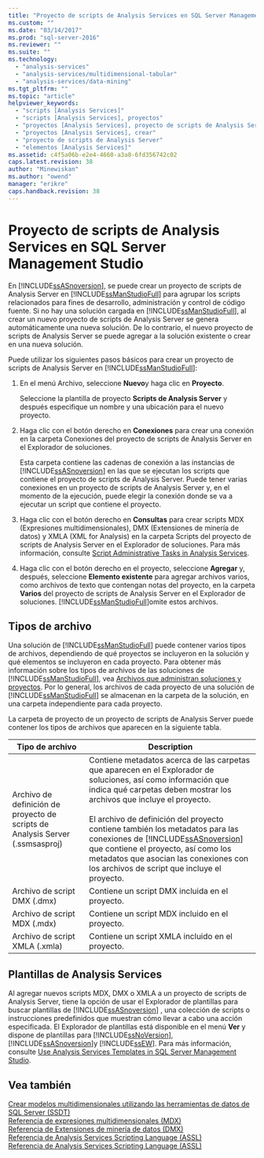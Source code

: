 ```yaml
---
title: "Proyecto de scripts de Analysis Services en SQL Server Management Studio | Microsoft Docs"
ms.custom: ""
ms.date: "03/14/2017"
ms.prod: "sql-server-2016"
ms.reviewer: ""
ms.suite: ""
ms.technology: 
  - "analysis-services"
  - "analysis-services/multidimensional-tabular"
  - "analysis-services/data-mining"
ms.tgt_pltfrm: ""
ms.topic: "article"
helpviewer_keywords: 
  - "scripts [Analysis Services]"
  - "scripts [Analysis Services], proyectos"
  - "proyectos [Analysis Services], proyecto de scripts de Analysis Server"
  - "proyectos [Analysis Services], crear"
  - "proyecto de scripts de Analysis Server"
  - "elementos [Analysis Services]"
ms.assetid: c4f5a06b-e2e4-4660-a3a8-6fd356742c02
caps.latest.revision: 38
author: "Minewiskan"
ms.author: "owend"
manager: "erikre"
caps.handback.revision: 38
---
```

# Proyecto de scripts de Analysis Services en SQL Server Management Studio
  En [!INCLUDE[ssASnoversion](../../includes/ssasnoversion-md.md)], se puede crear un proyecto de scripts de Analysis Server en [!INCLUDE[ssManStudioFull](../../includes/ssmanstudiofull-md.md)] para agrupar los scripts relacionados para fines de desarrollo, administración y control de código fuente. Si no hay una solución cargada en [!INCLUDE[ssManStudioFull](../../includes/ssmanstudiofull-md.md)], al crear un nuevo proyecto de scripts de Analysis Server se genera automáticamente una nueva solución. De lo contrario, el nuevo proyecto de scripts de Analysis Server se puede agregar a la solución existente o crear en una nueva solución.  
  
 Puede utilizar los siguientes pasos básicos para crear un proyecto de scripts de Analysis Server en [!INCLUDE[ssManStudioFull](../../includes/ssmanstudiofull-md.md)]:  
  
1.  En el menú Archivo, seleccione **Nuevo**y haga clic en **Proyecto**.  
  
     Seleccione la plantilla de proyecto **Scripts de Analysis Server** y después especifique un nombre y una ubicación para el nuevo proyecto.  
  
2.  Haga clic con el botón derecho en **Conexiones** para crear una conexión en la carpeta Conexiones del proyecto de scripts de Analysis Server en el Explorador de soluciones.  
  
     Esta carpeta contiene las cadenas de conexión a las instancias de [!INCLUDE[ssASnoversion](../../includes/ssasnoversion-md.md)] en las que se ejecutan los scripts que contiene el proyecto de scripts de Analysis Server. Puede tener varias conexiones en un proyecto de scripts de Analysis Server y, en el momento de la ejecución, puede elegir la conexión donde se va a ejecutar un script que contiene el proyecto.  
  
3.  Haga clic con el botón derecho en **Consultas** para crear scripts MDX (Expresiones multidimensionales), DMX (Extensiones de minería de datos) y XMLA (XML for Analysis) en la carpeta Scripts del proyecto de scripts de Analysis Server en el Explorador de soluciones. Para más información, consulte [Script Administrative Tasks in Analysis Services](../../analysis-services/instances/script-administrative-tasks-in-analysis-services.md).  
  
4.  Haga clic con el botón derecho en el proyecto, seleccione **Agregar** y, después, seleccione **Elemento existente** para agregar archivos varios, como archivos de texto que contengan notas del proyecto, en la carpeta **Varios** del proyecto de scripts de Analysis Server en el Explorador de soluciones. [!INCLUDE[ssManStudioFull](../../includes/ssmanstudiofull-md.md)]omite estos archivos.  
  
## Tipos de archivo  
 Una solución de [!INCLUDE[ssManStudioFull](../../includes/ssmanstudiofull-md.md)] puede contener varios tipos de archivos, dependiendo de qué proyectos se incluyeron en la solución y qué elementos se incluyeron en cada proyecto. Para obtener más información sobre los tipos de archivos de las soluciones de [!INCLUDE[ssManStudioFull](../../includes/ssmanstudiofull-md.md)], vea [Archivos que administran soluciones y proyectos](../../ssms/solution/files-that-manage-solutions-and-projects.md). Por lo general, los archivos de cada proyecto de una solución de [!INCLUDE[ssManStudioFull](../../includes/ssmanstudiofull-md.md)] se almacenan en la carpeta de la solución, en una carpeta independiente para cada proyecto.  
  
 La carpeta de proyecto de un proyecto de scripts de Analysis Server puede contener los tipos de archivos que aparecen en la siguiente tabla.  
  
|Tipo de archivo|Description|  
|---------------|-----------------|  
|Archivo de definición de proyecto de scripts de Analysis Server (.ssmsasproj)|Contiene metadatos acerca de las carpetas que aparecen en el Explorador de soluciones, así como información que indica qué carpetas deben mostrar los archivos que incluye el proyecto.<br /><br /> El archivo de definición del proyecto contiene también los metadatos para las conexiones de [!INCLUDE[ssASnoversion](../../includes/ssasnoversion-md.md)] que contiene el proyecto, así como los metadatos que asocian las conexiones con los archivos de script que incluye el proyecto.|  
|Archivo de script DMX (.dmx)|Contiene un script DMX incluida en el proyecto.|  
|Archivo de script MDX (.mdx)|Contiene un script MDX incluido en el proyecto.|  
|Archivo de script XMLA (.xmla)|Contiene un script XMLA incluido en el proyecto.|  
  
## Plantillas de Analysis Services  
 Al agregar nuevos scripts MDX, DMX o XMLA a un proyecto de scripts de Analysis Server, tiene la opción de usar el Explorador de plantillas para buscar plantillas de [!INCLUDE[ssASnoversion](../../includes/ssasnoversion-md.md)] , una colección de scripts o instrucciones predefinidos que muestran cómo llevar a cabo una acción especificada. El Explorador de plantillas está disponible en el menú **Ver** y dispone de plantillas para [!INCLUDE[ssNoVersion](../../includes/ssnoversion-md.md)], [!INCLUDE[ssASnoversion](../../includes/ssasnoversion-md.md)]y [!INCLUDE[ssEW](../../includes/ssew-md.md)]. Para más información, consulte [Use Analysis Services Templates in SQL Server Management Studio](../../analysis-services/instances/use-analysis-services-templates-in-sql-server-management-studio.md).  
  
## Vea también  
 [Crear modelos multidimensionales utilizando las herramientas de datos de SQL Server &#40;SSDT&#41;](../../analysis-services/multidimensional-models/creating-multidimensional-models-using-sql-server-data-tools-ssdt.md)   
 [Referencia de expresiones multidimensionales &#40;MDX&#41;](../../mdx/multidimensional-expressions-mdx-reference.md)   
 [Referencia de Extensiones de minería de datos &#40;DMX&#41;](../../dmx/data-mining-extensions-dmx-reference.md)   
 [Referencia de Analysis Services Scripting Language &#40;ASSL&#41;](../../analysis-services/scripting/analysis-services-scripting-language-assl-for-xmla.md)   
 [Referencia de Analysis Services Scripting Language &#40;ASSL&#41;](../../analysis-services/scripting/analysis-services-scripting-language-assl-for-xmla.md)  
  
  